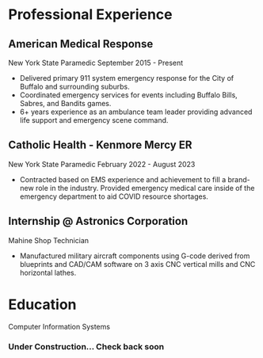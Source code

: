 

# Professional Experience 
## American Medical Response
New York State Paramedic
September 2015 - Present
- Delivered primary 911 system emergency response for the City of
Buffalo and surrounding suburbs.
- Coordinated emergency services for events including Buffalo Bills,
Sabres, and Bandits games.
- 6+ years experience as an ambulance team leader providing advanced life
support and emergency scene command.
## Catholic Health - Kenmore Mercy ER
New York State Paramedic
February 2022 - August 2023
- Contracted based on EMS experience and achievement to fill a
brand-new role in the industry. Provided emergency medical care inside
of the emergency department to aid COVID resource shortages.
## Internship @ Astronics Corporation
Mahine Shop Technician
-  Manufactured military aircraft components using G-code derived from
blueprints and CAD/CAM software on 3 axis CNC vertical mills and CNC
horizontal lathes.

# Education
Computer Information Systems 



### Under Construction... Check back soon
